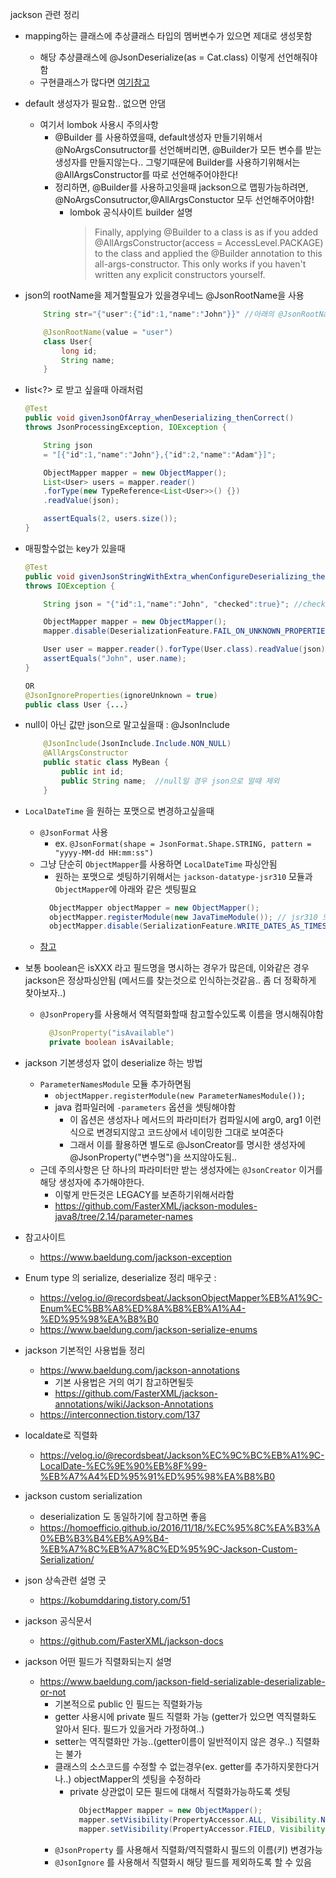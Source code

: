 jackson 관련 정리

- mapping하는 클래스에 추상클래스 타입의 멤버변수가 있으면 제대로 생성못함
  - 해당 추상클래스에 @JsonDeserialize(as = Cat.class) 이렇게 선언해줘야함
  - 구현클래스가 많다면 [여기참고](https://www.baeldung.com/jackson-inheritance)
- default 생성자가 필요함.. 없으면 안댐
  - 여기서 lombok 사용시 주의사항
    - @Builder 를 사용하였을때, default생성자 만들기위해서 @NoArgsConsutructor를 선언해버리면, @Builder가 모든 변수를 받는 생성자를 만들지않는다.. 그렇기때문에 Builder를 사용하기위해서는 @AllArgsConstructor를 따로 선언해주어야한다!
    - 정리하면, @Builder를 사용하고잇을때 jackson으로 맵핑가능하려면, @NoArgsConsutructor,@AllArgsConstuctor 모두 선언해주어야함!
      - lombok 공식사이트 builder 설명 
        > Finally, applying @Builder to a class is as if you added @AllArgsConstructor(access = AccessLevel.PACKAGE) to the class and applied the @Builder annotation to this all-args-constructor. This only works if you haven't written any explicit constructors yourself.
- json의 rootName을 제거할필요가 있을경우네느 @JsonRootName을 사용
    ```java
        String str="{"user":{"id":1,"name":"John"}}" //아래의 @JsonRootName이 셋팅되어있어야 정상적으로 매핑가능

        @JsonRootName(value = "user")
        class User{
            long id;
            String name;
        }

    ```

- list<?> 로 받고 싶을때 아래처럼
    ```java
    @Test
    public void givenJsonOfArray_whenDeserializing_thenCorrect() 
    throws JsonProcessingException, IOException {
    
        String json
        = "[{"id":1,"name":"John"},{"id":2,"name":"Adam"}]";
    
        ObjectMapper mapper = new ObjectMapper();
        List<User> users = mapper.reader()
        .forType(new TypeReference<List<User>>() {})
        .readValue(json);

        assertEquals(2, users.size());
    }
    ```

- 매핑할수없는 key가 있을때
    ```java
    @Test
    public void givenJsonStringWithExtra_whenConfigureDeserializing_thenCorrect() 
    throws IOException {
    
        String json = "{"id":1,"name":"John", "checked":true}"; //checked는 매핑할수없는 key

        ObjectMapper mapper = new ObjectMapper();
        mapper.disable(DeserializationFeature.FAIL_ON_UNKNOWN_PROPERTIES);

        User user = mapper.reader().forType(User.class).readValue(json);
        assertEquals("John", user.name);
    }

    OR
    @JsonIgnoreProperties(ignoreUnknown = true)
    public class User {...}
    ```
- null이 아닌 값만 json으로 말고싶을때 : @JsonInclude
    ```java
        @JsonInclude(JsonInclude.Include.NON_NULL)
        @AllArgsConstructor
        public static class MyBean {
            public int id; 
            public String name;  //null일 경우 json으로 말때 제외
        }
    ```

- `LocalDateTime` 을 원하는 포맷으로 변경하고싶을때
  - `@JsonFormat` 사용
    - ex. `@JsonFormat(shape = JsonFormat.Shape.STRING, pattern = "yyyy-MM-dd HH:mm:ss")`
  - 그냥 단순히 `ObjectMapper`를 사용하면 `LocalDateTime` 파싱안됨
    - 원하는 포맷으로 셋팅하기위해서는 `jackson-datatype-jsr310` 모듈과 `ObjectMapper`에 아래와 같은 셋팅필요
    ```java
      ObjectMapper objectMapper = new ObjectMapper();
      objectMapper.registerModule(new JavaTimeModule()); // jsr310 모듈에 있음
      objectMapper.disable(SerializationFeature.WRITE_DATES_AS_TIMESTAMPS); // 직렬화할때 한줄로 깔끔하게 찍어줌 Ex. "2020-01-01T00:00:00.123"
    ```
  - [참고](https://umanking.github.io/2021/07/24/jackson-localdatetime-serialization/)
- 보통 boolean은 isXXX 라고 필드명을 명시하는 경우가 많은데, 이와같은 경우 jackson은 정상파싱안됨 (메서드를 찾는것으로 인식하는것같음.. 좀 더 정확하게 찾아보자..)
  - `@JsonPropery`를 사용해서 역직렬화할때 참고할수있도록 이름을 명시해줘야함
    ```java
      @JsonProperty("isAvailable")
      private boolean isAvailable;
    ```

- jackson 기본생성자 없이 deserialize 하는 방법
  - `ParameterNamesModule` 모듈 추가하면됨
    - `objectMapper.registerModule(new ParameterNamesModule());` 
    - java 컴파일러에 `-parameters` 옵션을 셋팅해야함
      - 이 옵션은 생성자나 메서드의 파라미터가 컴파일시에 arg0, arg1 이런식으로 변경되지않고 코드상에서 네이밍한 그대로 보여준다
      - 그래서 이를 활용하면 별도로 @JsonCreator를 명시한 생성자에 @JsonProperty("변수명")을 쓰지않아도됨..
  - 근데 주의사항은 단 하나의 파라미터만 받는 생성자에는 `@JsonCreator` 이거를 해당 생성자에 추가해야한다.
    - 이렇게 만든것은 LEGACY를 보존하기위해서라함
    - https://github.com/FasterXML/jackson-modules-java8/tree/2.14/parameter-names

- 참고사이트
  - https://www.baeldung.com/jackson-exception

- Enum type 의 serialize, deserialize 정리 매우굿 : 
  - https://velog.io/@recordsbeat/JacksonObjectMapper%EB%A1%9C-Enum%EC%BB%A8%ED%8A%B8%EB%A1%A4-%ED%95%98%EA%B8%B0
  - https://www.baeldung.com/jackson-serialize-enums

- jackson 기본적인 사용법들 정리
  - https://www.baeldung.com/jackson-annotations
    - 기본 사용법은 거의 여기 참고하면될듯
    - https://github.com/FasterXML/jackson-annotations/wiki/Jackson-Annotations
  - https://interconnection.tistory.com/137  
- localdate로 직렬화
  - https://velog.io/@recordsbeat/Jackson%EC%9C%BC%EB%A1%9C-LocalDate-%EC%9E%90%EB%8F%99-%EB%A7%A4%ED%95%91%ED%95%98%EA%B8%B0

- jackson custom serialization 
  - deserialization 도 동일하기에 참고하면 좋음
  - https://homoefficio.github.io/2016/11/18/%EC%95%8C%EA%B3%A0%EB%B3%B4%EB%A9%B4-%EB%A7%8C%EB%A7%8C%ED%95%9C-Jackson-Custom-Serialization/

- json 상속관련 설명 굿
  - https://kobumddaring.tistory.com/51

- jackson 공식문서
  - https://github.com/FasterXML/jackson-docs

- jackson 어떤 필드가 직렬화되는지 설명
  - https://www.baeldung.com/jackson-field-serializable-deserializable-or-not
    - 기본적으로 public 인 필드는 직렬화가능
    - getter 사용시에 private 필드 직렬화 가능 (getter가 있으면 역직렬화도 알아서 된다. 필드가 있을거라 가정하여..)
    - setter는 역직렬화만 가능..(getter이름이 일반적이지 않은 경우..) 직렬화는 불가 
    - 클래스의 소스코드를 수정할 수 없는경우(ex. getter를 추가하지못한다거나..) objectMapper의 셋팅을 수정하라
      - private 상관없이 모든 필드에 대해서 직렬화가능하도록 셋팅
        ```java
          ObjectMapper mapper = new ObjectMapper();
          mapper.setVisibility(PropertyAccessor.ALL, Visibility.NONE);
          mapper.setVisibility(PropertyAccessor.FIELD, Visibility.ANY);
        ```
    - `@JsonProperty` 를 사용해서 직렬화/역직렬화시 필드의 이름(키) 변경가능
    - `@JsonIgnore` 를 사용해서 직렬화시 해당 필드를 제외하도록 할 수 있음